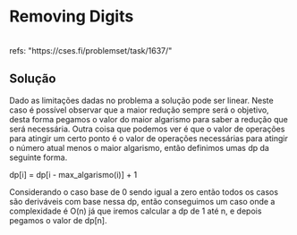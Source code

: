 # Removing Digits

<br>
refs: "https://cses.fi/problemset/task/1637/"
<br>

## Solução
Dado as limitações dadas no problema a solução pode ser linear.
Neste caso é possível observar que a maior redução sempre será o objetivo,
desta forma pegamos o valor do maior algarismo para saber a redução que será necessária.
Outra coisa que podemos ver é que o valor de operações para atingir um certo ponto é
o valor de operações necessárias para atingir o número atual menos o maior algarismo,
então definimos umas dp da seguinte forma.

dp[i] = dp[i - max_algarismo(i)] + 1

Considerando o caso base de 0 sendo igual a zero então todos os casos são deriváveis com base
nessa dp, então conseguimos um caso onde a complexidade é O(n) já que iremos calcular
a dp de 1 até n, e depois pegamos o valor de dp[n].
